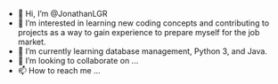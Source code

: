 - 👋 Hi, I’m @JonathanLGR
- 👀 I’m interested in learning new coding concepts and contributing to projects as a way to gain experience to prepare myself for the job market.
- 🌱 I’m currently learning database management, Python 3, and Java.
- 💞️ I’m looking to collaborate on ...
- 📫 How to reach me ...

<!---
JonathanLGR/JonathanLGR is a ✨ special ✨ repository because its `README.md` (this file) appears on your GitHub profile.
You can click the Preview link to take a look at your changes.
--->
